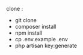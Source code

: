 clone : 
- git clone
- composer install
- npm install 
- cp .env.example .env
- php artisan key:generate
